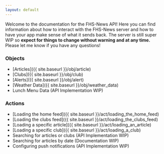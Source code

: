 ```yaml
---
layout: default
---
```

Welcome to the documentation for the FHS-News API! Here you can find information about how to interact with the FHS-News server and how to have your app make sense of what it sends back. The server is still super WIP so **expect for things to change without warning and at any time.** Please let me know if you have any questions!

### Objects
  - [Articles]({{ site.baseurl }}/obj/article)
  - [Clubs]({{ site.baseurl }}/obj/club)
  - [Alerts]({{ site.baseurl }}/obj/alert)
  - [Weather Data]({{ site.baseurl }}/obj/weather_data)
  - Lunch Menu Data (API Implementation WIP)

### Actions
  - [Loading the home feed]({{ site.baseurl }}/act/loading_the_home_feed)
  - [Loading the clubs feed]({{ site.baseurl }}/act/loading_the_clubs_feed)
  - [Loading a specific article]({{ site.baseurl }}/act/loading_an_article)
  - [Loading a specific club]({{ site.baseurl }}/act/loading_a_club)
  - Searching for articles or clubs (API Implementation WIP)
  - Searching for articles by date (Documentation WIP)
  - Configuring push notifications (API Implementation WIP)